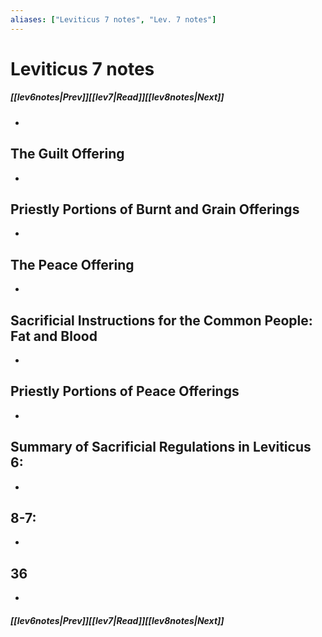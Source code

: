 ```yaml
---
aliases: ["Leviticus 7 notes", "Lev. 7 notes"]
---
```

# Leviticus 7 notes
##### <span class=arrow-left></span>[[lev6notes|Prev]]<span class=navigation-separator></span>[[lev7|Read]]<span class=navigation-separator></span>[[lev8notes|Next]]<span class=arrow-right></span>
- 
## The Guilt Offering
- 
## Priestly Portions of Burnt and Grain Offerings
- 
## The Peace Offering
- 
## Sacrificial Instructions for the Common People: Fat and Blood
- 
## Priestly Portions of Peace Offerings
- 
## Summary of Sacrificial Regulations in Leviticus 6:
- 
## 8-7:
- 
## 36
- 
##### <span class=arrow-left></span>[[lev6notes|Prev]]<span class=navigation-separator></span>[[lev7|Read]]<span class=navigation-separator></span>[[lev8notes|Next]]<span class=arrow-right></span>